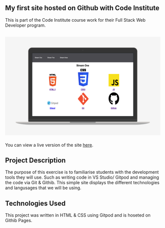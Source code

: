 ## My first site hosted on Github with Code Institute

This is part of the Code Institute course work for their Full Stack Web Developer program.

<h2 align="center"><img src="img/MockUp.png"></h2>


You can view a live version of the site [here](https://asdub.github.io/ci-full-template/). 

## Project Description

The purpose of this exercise is to familiarise students with the development tools they will use. 
Such as writing code in VS Studio/ Gitpod and managing the code via Git & Githib. 
This simple site displays the different technologies and langusages that we will be using. 

## Technologies Used
This project was written in HTML & CSS using Gitpod and is hoseted on Githib Pages. 